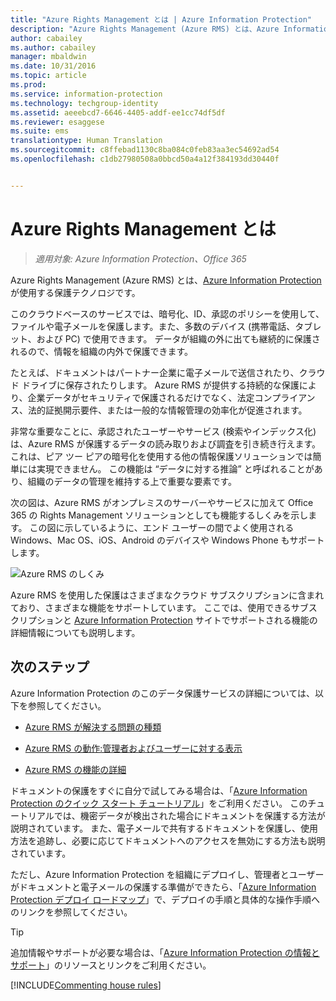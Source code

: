 ```yaml
---
title: "Azure Rights Management とは | Azure Information Protection"
description: "Azure Rights Management (Azure RMS) とは、Azure Information Protection が使用する保護テクノロジです。"
author: cabailey
ms.author: cabailey
manager: mbaldwin
ms.date: 10/31/2016
ms.topic: article
ms.prod: 
ms.service: information-protection
ms.technology: techgroup-identity
ms.assetid: aeeebcd7-6646-4405-addf-ee1cc74df5df
ms.reviewer: esaggese
ms.suite: ems
translationtype: Human Translation
ms.sourcegitcommit: c8ffebad1130c8ba084c0feb83aa3ec54692ad54
ms.openlocfilehash: c1db27980508a0bbcd50a4a12f384193dd30440f


---
```


# <a name="what-is-azure-rights-management"></a>Azure Rights Management とは

>*適用対象: Azure Information Protection、Office 365*


Azure Rights Management (Azure RMS) とは、[Azure Information Protection](what-is-information-protection.md) が使用する保護テクノロジです。

このクラウドベースのサービスでは、暗号化、ID、承認のポリシーを使用して、ファイルや電子メールを保護します。また、多数のデバイス (携帯電話、タブレット、および PC) で使用できます。 データが組織の外に出ても継続的に保護されるので、情報を組織の内外で保護できます。

たとえば、ドキュメントはパートナー企業に電子メールで送信されたり、クラウド ドライブに保存されたりします。 Azure RMS が提供する持続的な保護により、企業データがセキュリティで保護されるだけでなく、法定コンプライアンス、法的証拠開示要件、または一般的な情報管理の効率化が促進されます。

非常な重要なことに、承認されたユーザーやサービス (検索やインデックス化) は、Azure RMS が保護するデータの読み取りおよび調査を引き続き行えます。これは、ピア ツー ピアの暗号化を使用する他の情報保護ソリューションでは簡単には実現できません。 この機能は “データに対する推論” と呼ばれることがあり、組織のデータの管理を維持する上で重要な要素です。

次の図は、Azure RMS がオンプレミスのサーバーやサービスに加えて Office 365 の Rights Management ソリューションとしても機能するしくみを示します。 この図に示しているように、エンド ユーザーの間でよく使用される Windows、Mac OS、iOS、Android のデバイスや Windows Phone もサポートします。


![Azure RMS のしくみ](../media/AzRMS_elements.png)

Azure RMS を使用した保護はさまざまなクラウド サブスクリプションに含まれており、さまざまな機能をサポートしています。 ここでは、使用できるサブスクリプションと [Azure Information Protection](https://www.microsoft.com/en-us/cloud-platform/azure-information-protection) サイトでサポートされる機能の詳細情報についても説明します。

## <a name="next-steps"></a>次のステップ

Azure Information Protection のこのデータ保護サービスの詳細については、以下を参照してください。

-   [Azure RMS が解決する問題の種類](azure-rms-problems-it-solves.md)

-   [Azure RMS の動作:管理者およびユーザーに対する表示](what-admins-users-see.md)

-   [Azure RMS の機能の詳細](how-does-it-work.md)



ドキュメントの保護をすぐに自分で試してみる場合は、「[Azure Information Protection のクイック スタート チュートリアル](../get-started/infoprotect-quick-start-tutorial.md)」をご利用ください。 このチュートリアルでは、機密データが検出された場合にドキュメントを保護する方法が説明されています。 また、電子メールで共有するドキュメントを保護し、使用方法を追跡し、必要に応じてドキュメントへのアクセスを無効にする方法も説明されています。

ただし、Azure Information Protection を組織にデプロイし、管理者とユーザーがドキュメントと電子メールの保護する準備ができたら、「[Azure Information Protection デプロイ ロードマップ](../plan-design/deployment-roadmap.md)」で、デプロイの手順と具体的な操作手順へのリンクを参照してください。

> [!TIP]
> 追加情報やサポートが必要な場合は、「[Azure Information Protection の情報とサポート](../get-started/information-support.md)」のリソースとリンクをご利用ください。

[!INCLUDE[Commenting house rules](../includes/houserules.md)]


<!--HONumber=Jan17_HO4-->


